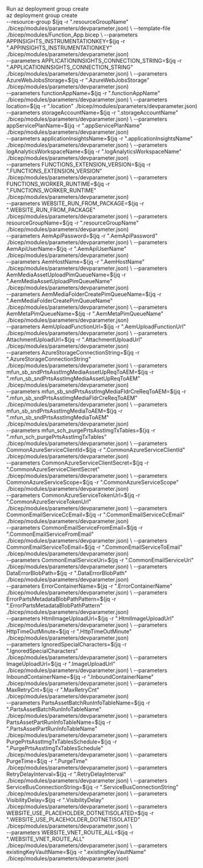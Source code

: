 Run az deployment group create \
  az deployment group create \
      --resource-group $(jq -r ".resourceGroupName" ./bicep/modules/parameters/devparameter.json) \
      --template-file ./bicep/modules/Function_App.bicep \
      --parameters APPINSIGHTS_INSTRUMENTATIONKEY=$(jq -r ".APPINSIGHTS_INSTRUMENTATIONKEY" ./bicep/modules/parameters/devparameter.json) \
      --parameters APPLICATIONINSIGHTS_CONNECTION_STRING=$(jq -r ".APPLICATIONINSIGHTS_CONNECTION_STRING" ./bicep/modules/parameters/devparameter.json) \
      --parameters AzureWebJobsStorage=$(jq -r ".AzureWebJobsStorage" ./bicep/modules/parameters/devparameter.json) \
      --parameters functionAppName=$(jq -r ".functionAppName" ./bicep/modules/parameters/devparameter.json) \
      --parameters location=$(jq -r ".location" ./bicep/modules/parameters/devparameter.json) \
      --parameters storageAccountName=$(jq -r ".storageAccountName" ./bicep/modules/parameters/devparameter.json) \
      --parameters appServicePlanName=$(jq -r ".appServicePlanName" ./bicep/modules/parameters/devparameter.json) \
      --parameters applicationInsightsName=$(jq -r ".applicationInsightsName" ./bicep/modules/parameters/devparameter.json) \
      --parameters logAnalyticsWorkspaceName=$(jq -r ".logAnalyticsWorkspaceName" ./bicep/modules/parameters/devparameter.json) \
      --parameters FUNCTIONS_EXTENSION_VERSION=$(jq -r ".FUNCTIONS_EXTENSION_VERSION" ./bicep/modules/parameters/devparameter.json) \
      --parameters FUNCTIONS_WORKER_RUNTIME=$(jq -r ".FUNCTIONS_WORKER_RUNTIME" ./bicep/modules/parameters/devparameter.json) \
      --parameters WEBSITE_RUN_FROM_PACKAGE=$(jq -r ".WEBSITE_RUN_FROM_PACKAGE" ./bicep/modules/parameters/devparameter.json) \
      --parameters resourceGroupName=$(jq -r ".resourceGroupName" ./bicep/modules/parameters/devparameter.json) \
        --parameters AemApiPassword=$(jq -r ".AemApiPassword" ./bicep/modules/parameters/devparameter.json) \
      --parameters AemApiUserName=$(jq -r ".AemApiUserName" ./bicep/modules/parameters/devparameter.json) \
      --parameters AemHostName=$(jq -r ".AemHostName" ./bicep/modules/parameters/devparameter.json) \
      --parameters AemMediaAssetUploadPimQueueName=$(jq -r ".AemMediaAssetUploadPimQueueName" ./bicep/modules/parameters/devparameter.json) \
      --parameters AemMediaFolderCreatePimQueueName=$(jq -r ".AemMediaFolderCreatePimQueueName" ./bicep/modules/parameters/devparameter.json) \
      --parameters AemMetaPimQueueName=$(jq -r ".AemMetaPimQueueName" ./bicep/modules/parameters/devparameter.json) \
      --parameters AemUploadFunctionUrl=$(jq -r ".AemUploadFunctionUrl" ./bicep/modules/parameters/devparameter.json) \
      --parameters AttachmentUploadUrl=$(jq -r ".AttachmentUploadUrl" ./bicep/modules/parameters/devparameter.json) \
      --parameters AzureStorageConnectionString=$(jq -r ".AzureStorageConnectionString" ./bicep/modules/parameters/devparameter.json) \
      --parameters mfun_sb_sndPrtsAsstImgMediaAssetUpReqToAEM=$(jq -r ".mfun_sb_sndPrtsAsstImgMediaAssetUpReqToAEM" ./bicep/modules/parameters/devparameter.json) \
      --parameters mfun_sb_sndPrtsAsstImgMediaFldrCreReqToAEM=$(jq -r ".mfun_sb_sndPrtsAsstImgMediaFldrCreReqToAEM" ./bicep/modules/parameters/devparameter.json) \
      --parameters mfun_sb_sndPrtsAsstImgMediaToAEM=$(jq -r ".mfun_sb_sndPrtsAsstImgMediaToAEM" ./bicep/modules/parameters/devparameter.json) \
      --parameters mfun_sch_purgePrtsAsstImgTxTables=$(jq -r ".mfun_sch_purgePrtsAsstImgTxTables" ./bicep/modules/parameters/devparameter.json) \
      --parameters CommonAzureServiceClientId=$(jq -r ".CommonAzureServiceClientId" ./bicep/modules/parameters/devparameter.json) \
      --parameters CommonAzureServiceClientSecret=$(jq -r ".CommonAzureServiceClientSecret" ./bicep/modules/parameters/devparameter.json) \          
      --parameters CommonAzureServiceScope=$(jq -r ".CommonAzureServiceScope" ./bicep/modules/parameters/devparameter.json) \
      --parameters CommonAzureServiceTokenUrl=$(jq -r ".CommonAzureServiceTokenUrl" ./bicep/modules/parameters/devparameter.json) \
      --parameters CommonEmailServiceCcEmail=$(jq -r ".CommonEmailServiceCcEmail" ./bicep/modules/parameters/devparameter.json) \
      --parameters CommonEmailServiceFromEmail=$(jq -r ".CommonEmailServiceFromEmail" ./bicep/modules/parameters/devparameter.json) \
      --parameters CommonEmailServiceToEmail=$(jq -r ".CommonEmailServiceToEmail" ./bicep/modules/parameters/devparameter.json) \
      --parameters CommonEmailServiceUri=$(jq -r ".CommonEmailServiceUri" ./bicep/modules/parameters/devparameter.json) \
      --parameters DataErrorBlobPath=$(jq -r ".DataErrorBlobPath" ./bicep/modules/parameters/devparameter.json) \
      --parameters ErrorContainerName=$(jq -r ".ErrorContainerName" ./bicep/modules/parameters/devparameter.json) \
      --parameters ErrorPartsMetadataBlobPathPattern=$(jq -r ".ErrorPartsMetadataBlobPathPattern" ./bicep/modules/parameters/devparameter.json) \
      --parameters HtmlImageUploadUrl=$(jq -r ".HtmlImageUploadUrl" ./bicep/modules/parameters/devparameter.json) \
      --parameters HttpTimeOutMinute=$(jq -r ".HttpTimeOutMinute" ./bicep/modules/parameters/devparameter.json) \
      --parameters IgnoredSpecialCharacters=$(jq -r ".IgnoredSpecialCharacters" ./bicep/modules/parameters/devparameter.json) \
      --parameters ImageUploadUrl=$(jq -r ".ImageUploadUrl" ./bicep/modules/parameters/devparameter.json) \ 
      --parameters InboundContainerName=$(jq -r ".InboundContainerName" ./bicep/modules/parameters/devparameter.json) \ 
      --parameters MaxRetryCnt=$(jq -r ".MaxRetryCnt" ./bicep/modules/parameters/devparameter.json) \
      --parameters PartsAssetBatchRunInfoTableName=$(jq -r ".PartsAssetBatchRunInfoTableName" ./bicep/modules/parameters/devparameter.json) \ 
      --parameters PartsAssetPartRunInfoTableName=$(jq -r ".PartsAssetPartRunInfoTableName" ./bicep/modules/parameters/devparameter.json) \ 
      --parameters PurgePrtsAsstImgTxTablesSchedule=$(jq -r ".PurgePrtsAsstImgTxTablesSchedule" ./bicep/modules/parameters/devparameter.json) \ 
      --parameters PurgeTime=$(jq -r ".PurgeTime" ./bicep/modules/parameters/devparameter.json) \ 
      --parameters RetryDelayInterval=$(jq -r ".RetryDelayInterval" ./bicep/modules/parameters/devparameter.json) \
      --parameters ServiceBusConnectionString=$(jq -r ".ServiceBusConnectionString" ./bicep/modules/parameters/devparameter.json) \ 
      --parameters VisibilityDelay=$(jq -r ".VisibilityDelay" ./bicep/modules/parameters/devparameter.json) \ 
      --parameters WEBSITE_USE_PLACEHOLDER_DOTNETISOLATED=$(jq -r ".WEBSITE_USE_PLACEHOLDER_DOTNETISOLATED" ./bicep/modules/parameters/devparameter.json) \               
      --parameters WEBSITE_VNET_ROUTE_ALL=$(jq -r ".WEBSITE_VNET_ROUTE_ALL" ./bicep/modules/parameters/devparameter.json) \
      --parameters existingKeyVaultName=$(jq -r ".existingKeyVaultName" ./bicep/modules/parameters/devparameter.json)        
      
